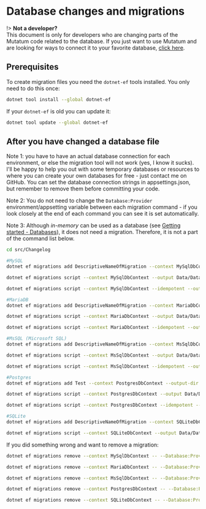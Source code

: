 # Database changes and migrations

!> **Not a developer?**
<br/>This document is only for developers who are changing parts of the Mutatum code related to the database. If you just want to use Mutatum and are looking for ways to connect it to your favorite database, [click here](database.md).

## Prerequisites

To create migration files you need the `dotnet-ef` tools installed. You only need to do this once:

```bash
dotnet tool install --global dotnet-ef
```

If your `dotnet-ef` is old you can update it:

```bash
dotnet tool update --global dotnet-ef
```

## After you have changed a database file

Note 1: you have to have an actual database connection for each environment, or else the migration tool will not work (yes, I know it sucks). I'll be happy to help you out with some temporary databases or resources to where you can create your own databases for free - just contact me on GitHub. You can set the database connection strings in appsettings.json, but remember to remove them before committing your code.

Note 2: You do not need to change the `Database:Provider` environment/appsetting variable between each migration command - if you look closely at the end of each command you can see it is set automatically.

Note 3: Although _in-memory_ can be used as a database (see [Getting started - Databases](database.md)), it does not need a migration. Therefore, it is not a part of the command list below.

```bash
cd src/Changelog

#MySQL
dotnet ef migrations add DescriptiveNameOfMigration --context MySqlDbContext --output-dir Data/Database/Migrations/MySQL -- --Database:Provider MySQL

dotnet ef migrations script --context MySqlDbContext --output Data/Database/Scripts/MySQL.sql -- --Database:Provider MySQL

dotnet ef migrations script --context MySqlDbContext --idempotent --output Data/Database/Scripts/MySQL-idempotent.sql -- --Database:Provider MySQL

#MariaDB
dotnet ef migrations add DescriptiveNameOfMigration --context MariaDbContext --output-dir Data/Database/Migrations/MariaDB -- --Database:Provider MariaDB

dotnet ef migrations script --context MariaDbContext --output Data/Database/Scripts/MariaDB.sql -- --Database:Provider MariaDB

dotnet ef migrations script --context MariaDbContext --idempotent --output Data/Database/Scripts/MariaDB-idempotent.sql -- --Database:Provider MariaDB

#MsSQL (Microsoft SQL)
dotnet ef migrations add DescriptiveNameOfMigration --context MsSqlDbContext --output-dir Data/Database/Migrations/MsSQL -- --Database:Provider MsSQL

dotnet ef migrations script --context MsSqlDbContext --output Data/Database/Scripts/MsSQL.sql -- --Database:Provider MsSQL

dotnet ef migrations script --context MsSqlDbContext --idempotent --output Data/Database/Scripts/MsSQL-idempotent.sql -- --Database:Provider MsSQL

#Postgres
dotnet ef migrations add Test --context PostgresDbContext --output-dir Data/Database/Migrations/Postgres -- --Database:Provider Postgres

dotnet ef migrations script --context PostgresDbContext --output Data/Database/Scripts/Postgres.sql -- --Database:Provider Postgres

dotnet ef migrations script --context PostgresDbContext --idempotent --output Data/Database/Scripts/Postgres-idempotent.sql -- --Database:Provider Postgres

#SQLite
dotnet ef migrations add DescriptiveNameOfMigration --context SQLiteDbContext --output-dir Data/Database/Migrations/SQLite -- --Database:Provider SQLite

dotnet ef migrations script --context SQLiteDbContext --output Data/Database/Scripts/SQLite.sql -- --Database:Provider SQLite
```

If you did something wrong and want to remove a migration:
```bash
dotnet ef migrations remove --context MySqlDbContext -- --Database:Provider MySQL

dotnet ef migrations remove --context MariaDbContext -- --Database:Provider MariaDB

dotnet ef migrations remove --context MsSqlDbContext -- --Database:Provider MsSQL

dotnet ef migrations remove --context PostgresDbContext -- --Database:Provider Postgres

dotnet ef migrations remove --context SQLiteDbContext -- --Database:Provider SQLite
```

